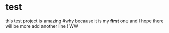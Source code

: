 # test
this test project is amazing 
#why 
because it is my **first** one and I hope there will be more
add another line !
WW